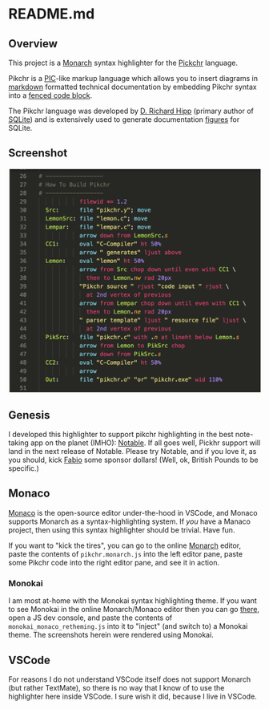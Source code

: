 # README.md

## Overview
This project is a [Monarch](https://microsoft.github.io/monaco-editor/monarch.html)  syntax highlighter for the [Pickchr](https://pikchr.org/home/doc/trunk/homepage.md) language.

Pikchr is a [PIC](https://en.wikipedia.org/wiki/PIC_(markup_language))-like markup language which allows you to insert diagrams in [markdown](https://www.markdownguide.org/basic-syntax/) formatted technical documentation by embedding Pikchr syntax into a [fenced code block](https://spec.commonmark.org/0.29/#fenced-code-blocks).

The Pikchr language was developed by [D. Richard Hipp](https://en.wikipedia.org/wiki/D._Richard_Hipp) (primary author of [SQLite](https://en.wikipedia.org/wiki/SQLite)) and is extensively used to generate documentation [figures](https://sqlite.org/syntaxdiagrams.html) for SQLite.

## Screenshot
![syntax_highlighting_1][syntax_highlighting_1] 

## Genesis
I developed this highlighter to support pikchr highlighting in the best note-taking app on the planet (IMHO): [Notable](https://notable.app). If all goes well, Pickhr support will land in the next release of Notable. Please try Notable, and if you love it, as you should, kick [Fabio](https://github.com/sponsors/fabiospampinato) some sponsor dollars! (Well, ok, British Pounds to be specific.)

## Monaco
[Monaco](https://microsoft.github.io/monaco-editor/) is the open-source editor under-the-hood in VSCode, and Monaco supports Monarch as a syntax-highlighting system. If _you_ have a Manaco project, then using this syntax highlighter should be trivial. Have fun.

If you want to "kick the tires", you can go to the online [Monarch](https://microsoft.github.io/monaco-editor/monarch.html) editor, paste the contents of `pikchr.monarch.js` into the left editor pane, paste some Pikchr code into the right editor pane, and see it in action.

### Monokai
I am most at-home with the Monokai syntax highlighting theme. If you want to see Monokai in the online Monarch/Monaco editor then you can go [there](https://microsoft.github.io/monaco-editor/monarch.html), open a JS dev console, and paste the contents of `monokai_monaco_retheming.js` into it to "inject" (and switch to) a Monokai theme.  The screenshots herein were rendered using Monokai.

## VSCode
For reasons I do not understand VSCode itself does not support Monarch (but rather TextMate), so there is no way that I know of to use the highlighter here inside VSCode.  I sure wish it did, because I live in VSCode.

[syntax_highlighting_1]:  https://raw.githubusercontent.com/epmoyer/pikchr_monarch/media/pikchr_syntax_highighting_1.png?raw=true "pikchr_syntax_highlighting_1"
